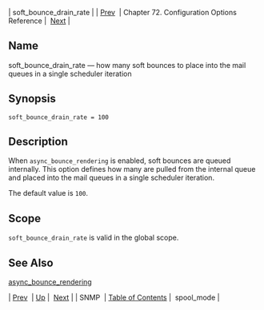 | soft_bounce_drain_rate |
| [Prev](conf.ref.snmp)  | Chapter 72. Configuration Options Reference |  [Next](conf.ref.spool_mode) |

<a name="conf.ref.soft_bounce_drain_rate"></a>
## Name

soft_bounce_drain_rate — how many soft bounces to place into the mail queues in a single scheduler iteration

## Synopsis

`soft_bounce_drain_rate = 100`

<a name="idp26698992"></a>
## Description

When `async_bounce_rendering` is enabled, soft bounces are queued internally. This option defines how many are pulled from the internal queue and placed into the mail queues in a single scheduler iteration.

The default value is `100`.

<a name="idp26702336"></a>
## Scope

`soft_bounce_drain_rate` is valid in the global scope.

<a name="idp26704592"></a>
## See Also

[async_bounce_rendering](conf.ref.async_bounce_rendering "async_bounce_rendering")

| [Prev](conf.ref.snmp)  | [Up](config.options.ref) |  [Next](conf.ref.spool_mode) |
| SNMP  | [Table of Contents](index) |  spool_mode |

